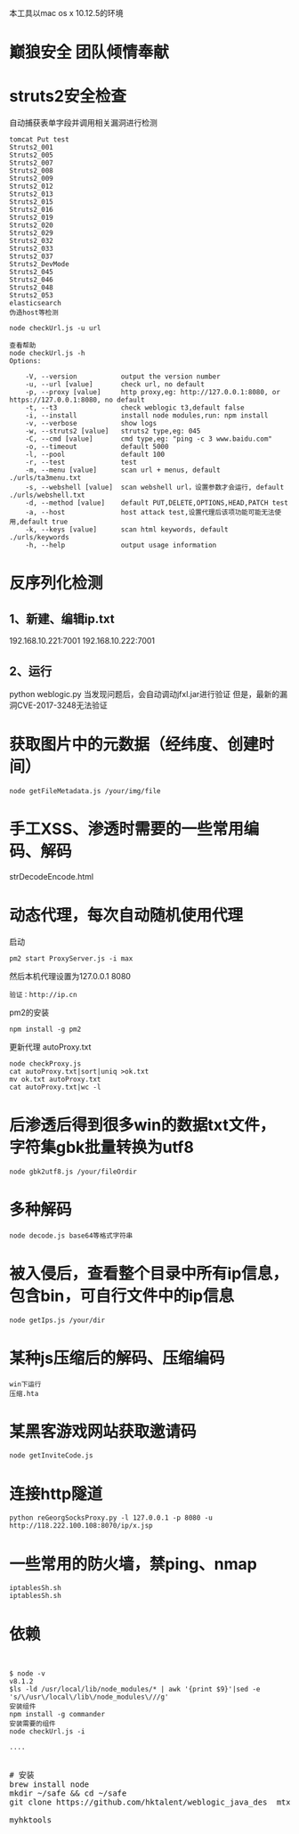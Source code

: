 本工具以mac os x 10.12.5的环境
# 巅狼安全 团队倾情奉献
# struts2安全检查
自动捕获表单字段并调用相关漏洞进行检测
```
tomcat Put test
Struts2_001
Struts2_005
Struts2_007
Struts2_008
Struts2_009
Struts2_012
Struts2_013
Struts2_015
Struts2_016
Struts2_019
Struts2_020
Struts2_029
Struts2_032
Struts2_033
Struts2_037
Struts2_DevMode
Struts2_045
Struts2_046
Struts2_048
Struts2_053
elasticsearch
伪造host等检测

node checkUrl.js -u url

查看帮助
node checkUrl.js -h
Options:

    -V, --version           output the version number
    -u, --url [value]       check url, no default
    -p, --proxy [value]     http proxy,eg: http://127.0.0.1:8080, or https://127.0.0.1:8080, no default
    -t, --t3                check weblogic t3,default false
    -i, --install           install node modules,run: npm install
    -v, --verbose           show logs
    -w, --struts2 [value]   struts2 type,eg: 045
    -C, --cmd [value]       cmd type,eg: "ping -c 3 www.baidu.com"
    -o, --timeout           default 5000
    -l, --pool              default 100
    -r, --test              test
    -m, --menu [value]      scan url + menus, default ./urls/ta3menu.txt
    -s, --webshell [value]  scan webshell url，设置参数才会运行, default ./urls/webshell.txt
    -d, --method [value]    default PUT,DELETE,OPTIONS,HEAD,PATCH test
    -a, --host              host attack test,设置代理后该项功能可能无法使用,default true
    -k, --keys [value]      scan html keywords, default ./urls/keywords
    -h, --help              output usage information
```

# 反序列化检测
## 1、新建、编辑ip.txt
192.168.10.221:7001
192.168.10.222:7001
## 2、运行
python weblogic.py
当发现问题后，会自动调动jfxl.jar进行验证
但是，最新的漏洞CVE-2017-3248无法验证

# 获取图片中的元数据（经纬度、创建时间）
```
node getFileMetadata.js /your/img/file
```
# 手工XSS、渗透时需要的一些常用编码、解码
strDecodeEncode.html

# 动态代理，每次自动随机使用代理
启动
```
pm2 start ProxyServer.js -i max
```
然后本机代理设置为127.0.0.1  8080
```
验证：http://ip.cn
```
pm2的安装
```
npm install -g pm2
```
更新代理 autoProxy.txt
```
node checkProxy.js
cat autoProxy.txt|sort|uniq >ok.txt
mv ok.txt autoProxy.txt
cat autoProxy.txt|wc -l
```
# 后渗透后得到很多win的数据txt文件，字符集gbk批量转换为utf8
```
node gbk2utf8.js /your/fileOrdir
```
# 多种解码
```
node decode.js base64等格式字符串
```
# 被入侵后，查看整个目录中所有ip信息，包含bin，可自行文件中的ip信息
```
node getIps.js /your/dir
```
# 某种js压缩后的解码、压缩编码
``` 
win下运行
压缩.hta
```

# 某黑客游戏网站获取邀请码
``` 
node getInviteCode.js
``` 
# 连接http隧道
``` 
python reGeorgSocksProxy.py -l 127.0.0.1 -p 8080 -u http://118.222.100.108:8070/ip/x.jsp
``` 
# 一些常用的防火墙，禁ping、nmap
``` 
iptablesSh.sh
iptablesSh.sh
``` 

# 依赖
<pre>
<code>

$ node -v
v8.1.2
$ls -ld /usr/local/lib/node_modules/* | awk '{print $9}'|sed -e 's/\/usr\/local\/lib\/node_modules\///g'
安装组件
npm install -g commander
安装需要的组件
node checkUrl.js -i

....
</code>

# 安装
brew install node
mkdir ~/safe && cd ~/safe
git clone https://github.com/hktalent/weblogic_java_des  mtx_jfxl

myhktools
</pre>
